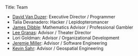 Title: Team

* [David Van Duzer](https://twitter.com/dvanduzer): Executive Director / Programmer
* Talia Devanadero: Hacker / Lepidopteromancer
* [James Dibble](http://math.rutgers.edu/~jdibble/): Mathematics Advisor / Professional Gambler
* [Lee Granas](https://plus.google.com/101148274403552015855/about): Advisor / Theater Director
* Lori Goldman: Advisor / Organizational Development
* [Jeremie Miller](http://telehash.org): Advisor / Software Engineering
* [Kevin Sahr](http://discreteglobalgrids.org): Advisor / Geospatial Engineering
